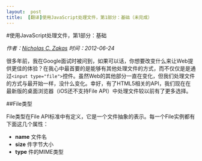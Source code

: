 ```yaml
---
layout:  post
title:  [翻译]使用JavaScript处理文件，第1部分：基础（未完成）
---
```


#使用JavaScript处理文件，第1部分：基础

*作者：[Nicholas C. Zakas](http://www.nczonline.net/about/) 时间：2012-06-24*

很多年前，我在Google面试时被问到，如果可以话，你想要改变什么来让Web提供更佳的体验？在我心中最首要的是能够有其他处理文件的方式，而不仅仅是是通过`<input type="file">`控件。虽然Web的其他部分一直在变化，但我们处理文件的方式与最开始一样，没什么变化。幸好，有了HTML5相关的API，我们现在在最新版的桌面浏览器（iOS还不支持File API）中处理文件较以前有了更多选择。

##File类型

File类型在File API标准中有定义，它是一个文件抽象的表示。每一个File实例都有下面这几个属性：  
- **name**	文件名
- **size**	件字节大小
- **type**	件的MIME类型

